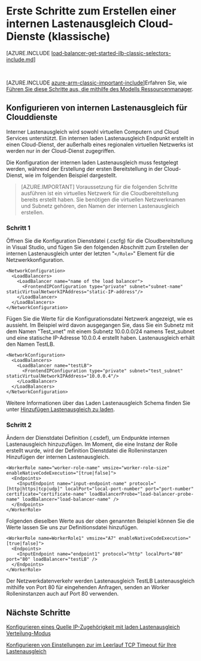 <properties
   pageTitle="Erstellen Sie eine interne Lastenausgleich für Cloud Services im Bereitstellungsmodell klassischen | Microsoft Azure"
   description="Informationen Sie zum Erstellen einer internen Lastenausgleich mithilfe der PowerShell im Bereitstellungsmodell klassischen"
   services="load-balancer"
   documentationCenter="na"
   authors="sdwheeler"
   manager="carmonm"
   editor=""
   tags="azure-service-management"
/>
<tags
   ms.service="load-balancer"
   ms.devlang="na"
   ms.topic="get-started-article"
   ms.tgt_pltfrm="na"
   ms.workload="infrastructure-services"
   ms.date="02/09/2016"
   ms.author="sewhee" />

# <a name="get-started-creating-an-internal-load-balancer-classic-for-cloud-services"></a>Erste Schritte zum Erstellen einer internen Lastenausgleich Cloud-Dienste (klassische)

[AZURE.INCLUDE [load-balancer-get-started-ilb-classic-selectors-include.md](../../includes/load-balancer-get-started-ilb-classic-selectors-include.md)]

<BR>

[AZURE.INCLUDE [azure-arm-classic-important-include](../../includes/learn-about-deployment-models-classic-include.md)]Erfahren Sie, wie [Führen Sie diese Schritte aus, die mithilfe des Modells Ressourcenmanager](load-balancer-get-started-ilb-arm-ps.md).


## <a name="configure-internal-load-balancer-for-cloud-services"></a>Konfigurieren von internen Lastenausgleich für Clouddienste

Interner Lastenausgleich wird sowohl virtuellen Computern und Cloud Services unterstützt. Ein internen laden Lastenausgleich Endpunkt erstellt in einen Cloud-Dienst, der außerhalb eines regionalen virtuellen Netzwerks ist werden nur in der Cloud-Dienst zugegriffen.

Die Konfiguration der internen laden Lastenausgleich muss festgelegt werden, während der Erstellung der ersten Bereitstellung in der Cloud-Dienst, wie im folgenden Beispiel dargestellt.

>[AZURE.IMPORTANT] Voraussetzung für die folgenden Schritte ausführen ist ein virtuelles Netzwerk für die Cloudbereitstellung bereits erstellt haben. Sie benötigen die virtuellen Netzwerknamen und Subnetz gehören, den Namen der internen Lastenausgleich erstellen.

### <a name="step-1"></a>Schritt 1

Öffnen Sie die Konfiguration Dienstdatei (.cscfg) für die Cloudbereitstellung in Visual Studio, und fügen Sie den folgenden Abschnitt zum Erstellen der internen Lastenausgleich unter der letzten "`</Role>`" Element für die Netzwerkkonfiguration.




    <NetworkConfiguration>
      <LoadBalancers>
        <LoadBalancer name="name of the load balancer">
          <FrontendIPConfiguration type="private" subnet="subnet-name" staticVirtualNetworkIPAddress="static-IP-address"/>
        </LoadBalancer>
      </LoadBalancers>
    </NetworkConfiguration>


Fügen Sie die Werte für die Konfigurationsdatei Netzwerk angezeigt, wie es aussieht. Im Beispiel wird davon ausgegangen Sie, dass Sie ein Subnetz mit dem Namen "Test_vnet" mit einem Subnetz 10.0.0.0/24 namens Test_subnet und eine statische IP-Adresse 10.0.0.4 erstellt haben. Lastenausgleich erhält den Namen TestLB.

    <NetworkConfiguration>
      <LoadBalancers>
        <LoadBalancer name="testLB">
          <FrontendIPConfiguration type="private" subnet="test_subnet" staticVirtualNetworkIPAddress="10.0.0.4"/>
        </LoadBalancer>
      </LoadBalancers>
    </NetworkConfiguration>

Weitere Informationen über das Laden Lastenausgleich Schema finden Sie unter [Hinzufügen Lastenausgleich zu laden](https://msdn.microsoft.com/library/azure/dn722411.aspx).

### <a name="step-2"></a>Schritt 2


Ändern der Dienstdatei Definition (.csdef), um Endpunkte internen Lastenausgleich hinzuzufügen. Im Moment, die eine Instanz der Rolle erstellt wurde, wird der Definition Dienstdatei die Rolleninstanzen Hinzufügen der internen Lastenausgleich.


    <WorkerRole name="worker-role-name" vmsize="worker-role-size" enableNativeCodeExecution="[true|false]">
      <Endpoints>
        <InputEndpoint name="input-endpoint-name" protocol="[http|https|tcp|udp]" localPort="local-port-number" port="port-number" certificate="certificate-name" loadBalancerProbe="load-balancer-probe-name" loadBalancer="load-balancer-name" />
      </Endpoints>
    </WorkerRole>

Folgenden dieselben Werte aus der oben genannten Beispiel können Sie die Werte lassen Sie uns zur Definitionsdatei hinzufügen.

    <WorkerRole name=WorkerRole1" vmsize="A7" enableNativeCodeExecution="[true|false]">
      <Endpoints>
        <InputEndpoint name="endpoint1" protocol="http" localPort="80" port="80" loadBalancer="testLB" />
      </Endpoints>
    </WorkerRole>

Der Netzwerkdatenverkehr werden Lastenausgleich TestLB Lastenausgleich mithilfe von Port 80 für eingehenden Anfragen, senden an Worker Rolleninstanzen auch auf Port 80 verwenden.


## <a name="next-steps"></a>Nächste Schritte

[Konfigurieren eines Quelle IP-Zugehörigkeit mit laden Lastenausgleich Verteilung-Modus](load-balancer-distribution-mode.md)

[Konfigurieren von Einstellungen zur im Leerlauf TCP Timeout für Ihre Lastenausgleich](load-balancer-tcp-idle-timeout.md)